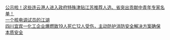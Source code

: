   
[公示啦！这些连云港人进入政府特殊津贴江苏推荐人选、省突出贡献中青年专家名单！](http://www.dianyue.me/archives/598/28q2m2ru22wt8con/)  
[一个核电调试员的江湖](http://www.dianyue.me/archives/552/31trlz3abbfcx326/)  
[四川宜宾一化工企业爆燃致19人死亡12人受伤，主动防护消防安全解决方案确保本质安全](http://www.dianyue.me/archives/754/wzfgr4wag30in9hd/)